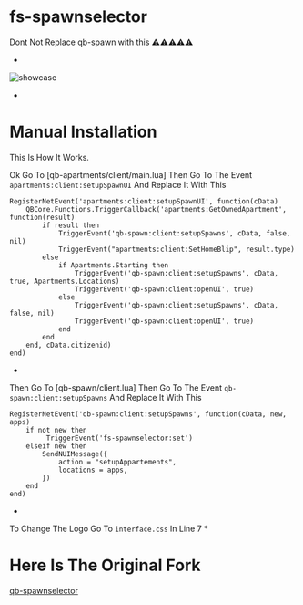 # fs-spawnselector

Dont Not Replace qb-spawn with this ⚠⚠⚠⚠⚠

*
![showcase](https://cdn.discordapp.com/attachments/784243374269661195/990042002550829097/unknown.png)

*
# Manual Installation
This Is How It Works. 

Ok Go To [qb-apartments/client/main.lua] Then Go To The Event `apartments:client:setupSpawnUI` And Replace It With This 

```
RegisterNetEvent('apartments:client:setupSpawnUI', function(cData)
    QBCore.Functions.TriggerCallback('apartments:GetOwnedApartment', function(result)
        if result then
            TriggerEvent('qb-spawn:client:setupSpawns', cData, false, nil)
            TriggerEvent("apartments:client:SetHomeBlip", result.type)
        else
            if Apartments.Starting then
                TriggerEvent('qb-spawn:client:setupSpawns', cData, true, Apartments.Locations)
                TriggerEvent('qb-spawn:client:openUI', true)
            else
                TriggerEvent('qb-spawn:client:setupSpawns', cData, false, nil)
                TriggerEvent('qb-spawn:client:openUI', true)
            end
        end
    end, cData.citizenid)
end)
```

*

Then Go To [qb-spawn/client.lua] Then Go To The Event `qb-spawn:client:setupSpawns` And Replace It With This

```
RegisterNetEvent('qb-spawn:client:setupSpawns', function(cData, new, apps)
    if not new then
         TriggerEvent('fs-spawnselector:set')
    elseif new then
        SendNUIMessage({
            action = "setupAppartements",
            locations = apps,
        })
    end
end)
```
*
To Change The Logo Go To `interface.css` In Line 7
*

# Here Is The Original Fork

[qb-spawnselector](https://github.com/arabcodingteam/qb-spawnselector)
